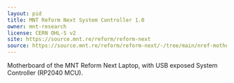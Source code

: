 ```yaml
---
layout: pid
title: MNT Reform Next System Controller 1.0
owner: mnt-research
license: CERN OHL-S v2
site: https://source.mnt.re/reform/reform-next
source: https://source.mnt.re/reform/reform-next/-/tree/main/nref-motherboard
---
```

Motherboard of the MNT Reform Next Laptop, with USB exposed System Controller (RP2040 MCU).
